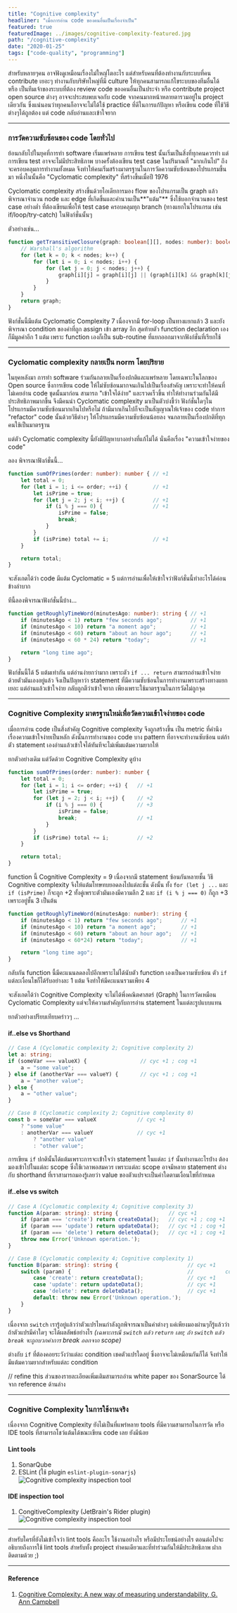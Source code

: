 ```yaml
---
title: "Cognitive complexity"  
headliner: "เมื่อการอ่าน code ของคนอื่นเป็นเรื่องจำเป็น"  
featured: true  
featuredImage: ../images/cognitive-complexity-featured.jpg 
path: "/cognitive-complexity"  
date: "2020-01-25"  
tags: ["code-quality", "programming"]
---
```


สำหรับหลายๆคน อาจฟังดูเหมือนเรื่องไม่ใหญ่โตอะไร 
แต่สำหรับคนที่ต้องทำงานกับระบบที่คน contribute เยอะๆ
ทำงานกับบริษัทใหญ่ที่มี culture ให้ทุกคนสามารถแก้ไขระบบของทีมอื่นได้
หรือ เป็นทีมเจ้าของระบบที่ต้อง review code ของคนอื่นเป็นประจำ
หรือ contribute project open source ต่างๆ
อาจจะประสบพบเจอกับ code จากคนมากหน้าหลายตารวมอยู่ใน project เดียวกัน
ซึ่งแน่นอนว่าทุกคนก็อาจจะไม่ได้ใช้ practice ที่ดีในการแก้ปัญหา
หรือเขียน code ที่ใช้วิธีต่างๆได้ถูกต้อง แต่ code กลับอ่านและเข้าใจยาก

---

### การวัดความซับซ้อนของ code โดยทั่วไป

ย้อนกลับไปในยุคที่การทำ software เริ่มแพร่หลาย การเขียน test นั้นเริ่มเป็นสิ่งที่ทุกคนควรทำ
แต่การเขียน test อาจจะไม่มีประสิทธิภาพ
บางครั้งต้องเขียน test case ในปริมาณที่ "มากเกินไป" ถึงจะครอบคลุมการทำงานทั้งหมด
จึงทำให้คนเริ่มสร้างมาตรฐานในการวัดความซับซ้อนของโปรแกรมขึ้นมา
หนึ่งในนั้นคือ "Cyclomatic complexity" ที่สร้างขึ้นเมื่อปี 1976

Cyclomatic complexity สร้างขึ้นด้วยไอเดียการมอง flow ของโปรแกรมเป็น graph
แล้วพิจารณาจำนวน node และ edge ที่เกิดขึ้นและคำนวนเป็น**"แต้ม"** ซึ่งใช้บอกจำนวนของ test case อย่างต่ำ
ที่ต้องเขียนเพื่อให้ test case ครอบคลุมทุก branch (ทางแยกในโปรแกรม เช่น if/loop/try-catch) ในฟังก์ชั่นนั้นๆ

ตัวอย่างเช่น...

```typescript
function getTransitiveClosure(graph: boolean[][], nodes: number): boolean[][] { // +1
	// Warshall's algorithm
	for (let k = 0; k < nodes; k++) {                                           // +1
		for (let i = 0; i < nodes; i++) {                                       // +1
			for (let j = 0; j < nodes; j++) {                                   // +1
				graph[i][j] = graph[i][j] || (graph[i][k] && graph[k][j]);      // +3
			}
		}
	}	
	return graph;
}
```

ฟังก์ชั่นนี้มีแต้ม Cyclomatic Complexity 7 เนื่องจากมี for-loop เป็นทางแยกแล้ว 3
และยังพิจารณา condition ของค่าที่ถูก assign เข้า array อีก
สุดท้ายตัว function declaration เองก็มีมูลค่าอีก 1 แต้ม
เพราะ function เองก็เป็น sub-routine ที่แยกออกมาจากฟังก์ชั่นที่เรียกใช้

---

### Cyclomatic complexity กลายเป็น norm โดยปริยาย

ในยุคหลังมา การทำ software ร่วมกันกลายเป็นเรื่องปกติและแพร่หลาย โดยเฉพาะในโลกของ Open source
ซึ่งการเขียน code ให้ไม่ซับซ้อนมากจนเกินไปเป็นเรื่องสำคัญ เพราะจะทำให้คนที่ไม่เคยอ่าน code ชุดนั้นมาก่อน
สามารถ "เข้าใจได้ง่าย" และรวดเร็วขึ้น ทำให้ทำงานร่วมกันได้มีประสิทธิภาพมากขึ้น จึงมีคนนำ Cyclomatic complexity
มาเป็นตัวบ่งชี้ว่า ฟังก์ชั่นใดๆในโปรแกรมมีความซับซ้อนมากเกินไปหรือไม่ 
ถ้ามีมากเกินไปก็จะเป็นสัญญาณให้เจ้าของ code ทำการ "refactor" code นั้นด้วยวิธีต่างๆ
ให้โปรแกรมมีความซับซ้อนน้อยลง จนกลายเป็นเรื่องปกติที่ทุกคนใช้เป็นมาตรฐาน

แต่ตัว Cyclomatic complexity นี้ยังมีปัญหาบางอย่างที่แก้ไม่ได้
นั่นคือเรื่อง "ความเข้าใจง่ายของ code"

ลอง พิจารณาฟังก์ชั่นนี้...

```typescript
function sumOfPrimes(order: number): number { // +1
    let total = 0;
    for (let i = 1; i <= order; ++i) {        // +1
        let isPrime = true;
        for (let j = 2; j < i; ++j) {         // +1
            if (i % j === 0) {                // +1
                isPrime = false;
                break;
            }
        }
        if (isPrime) total += i;              // +1
    }

    return total;
}
```

จะสังเกตได้ว่า code มีแต้ม Cyclomatic = 5
แต่การอ่านเพื่อให้เข้าใจว่าฟังก์ชั่นนี้ทำอะไรได้ค่อนข้างลำบาก

ทีนี้ลองพิจารณาฟังก์ชั่นนี้บ้าง...
 
```typescript
function getRoughlyTimeWord(minutesAgo: number): string { // +1
    if (minutesAgo < 1) return "few seconds ago";         // +1
    if (minutesAgo < 10) return "a moment ago";           // +1
    if (minutesAgo < 60) return "about an hour ago";      // +1
    if (minutesAgo < 60 * 24) return "today";             // +1

    return "long time ago";
}
```

ฟังก์ชั่นนี้ได้ 5 แต้มเท่ากัน แต่อ่านง่ายกว่ามาก เพราะตัว `if ... return` สามารถอ่านเข้าใจง่ายด้วยตัวมันเองอยู่แล้ว
จึงเป็นปัญหาว่า statement ที่มีความซับซ้อนในการทำงานเพราะสร้างทางแยกเยอะ แต่อ่านแล้วเข้าใจง่าย
กลับถูกตีว่าเข้าใจยาก เพียงเพราะใช้มาตรฐานในการวัดไม่ถูกจุด

---

### Cognitive Complexity มาตรฐานใหม่เพื่อวัดความเข้าใจง่ายของ code
เมื่อการอ่าน code เป็นสิ่งสำคัญ Cognitive complexity จึงถูกสร้างขึ้น 
เป็น metric ที่คำนึงเรื่องความเข้าใจง่ายเป็นหลัก
ดังนั้นการทำงานของ code บาง pattern ที่อาจจะทำงานซับซ้อน
แต่ถ้าตัว statement เองอ่านแล้วเข้าใจได้ทันทีจะไม่เพิ่มแต้มความยากให้

ยกตัวอย่างเดิม แต่วัดด้วย Cognitive Complexity ดูบ้าง

```typescript
function sumOfPrimes(order: number): number {
    let total = 0;
    for (let i = 1; i <= order; ++i) {   // +1
        let isPrime = true;
        for (let j = 2; j < i; ++j) {    // +2
            if (i % j === 0) {           // +3
                isPrime = false;
                break;                   // +1
            }
        }
        if (isPrime) total += i;         // +2
    }

    return total;
}
```

function นี้ Cognitive Complexity = 9 เนื่องจากมี statement ซ้อนกันหลายชั้น วิธี Cognitive complexity จึงให้แต้มโทษทบยอดลงไปแต่ละชั้น
ดังนั้น ทั้ง `for (let j ...` และ `if (isPrime)` ก็จะถูก +2 ทั้งคู่เพราะตัวมันเองมีความลึก 2
และ `if (i % j === 0)` ก็ถูก +3 เพราะอยู่ชั้น 3 เป็นต้น 

```typescript
function getRoughlyTimeWord(minutesAgo: number): string {
    if (minutesAgo < 1) return "few seconds ago";      // +1
    if (minutesAgo < 10) return "a moment ago";        // +1
    if (minutesAgo < 60) return "about an hour ago";   // +1
    if (minutesAgo < 60*24) return "today";            // +1

    return "long time ago";
}
```

กลับกัน function นี้มีคะแนนลดลงไปอีกเพราะไม่ได้นับตัว function เองเป็นความซับซ้อน
ตัว `if` แต่ละเงื่อนไขก็ได้รับอย่างละ 1 แต้ม จึงทำให้มีคะแนนรวมเพียง 4

จะสังเกตได้ว่า Cognitive Complexity จะไม่ได้พึ่งคณิตศาสตร์ (Graph) ในการวัดเหมือน Cyclomatic Complexity
แต่จะให้ความสำคัญกับการอ่าน statement ในแต่ละรูปแบบแทน

ยกตัวอย่างเปรียบเทียบคร่าวๆ ...

#### if..else vs Shorthand
```typescript
// Case A (Cyclomatic complexity 2; Cognitive complexity 2)
let a: string;
if (someVar === valueX) {                 // cyc +1 ; cog +1
    a = "some value";
} else if (anotherVar === valueY) {       // cyc +1 ; cog +1
    a = "another value";
} else {
    a = "other value";
}

// Case B (Cyclomatic complexity 2; Cognitive complexity 0)
const b = someVar === valueX             // cyc +1
    ? "some value"
    : anotherVar === valueY              // cyc +1
        ? "another value"
        : "other value";
```
การเขียน `if` ปกตินั้นได้แต้มเพราะการจะเข้่าใจว่า statement ในแต่ละ `if` นั้นทำงานอะไรบ้่าง
ต้องมองเข้าไปในแต่ละ scope ซึ่งใช้เวลาพอสมควร เพราะแต่ละ scope อาจมีหลาย statement
ต่างกับ shorthand ที่เราสามารถมองรู้เลยว่า value ของตัวแปรจะเป็นค่าใดตามเงื่อนไขที่กำหนด

#### if..else vs switch
```typescript
// Case A (Cyclomatic complexity 4; Cognitive complexity 3)
function A(param: string): string {                // cyc +1
    if (param === 'create') return createData();   // cyc +1 ; cog +1
    if (param === 'update') return updateData();   // cyc +1 ; cog +1
    if (param === 'delete') return deleteData();   // cyc +1 ; cog +1
    throw new Error('Unknown operation.');
}

// Case B (Cyclomatic complexity 4; Cognitive complexity 1)
function B(param: string): string {                      // cyc +1
    switch (param) {                                     //          cog +1
        case 'create': return createData();              // cyc +1
        case 'update': return updateData();              // cyc +1
        case 'delete': return deleteData();              // cyc +1
        default: throw new Error('Unknown operation.');
    }
}
```
เนื่องจาก `switch` เรารู้อยู่แล้วว่าตัวแปรไหนกำลังถูกพิจารณาเป็นค่าต่างๆ
แค่เพียงมองผ่านๆก็รู้แล้วว่า ถ้าตัวแปรมีค่าใดๆ จะได้ผลลัพธ์อย่างไร
_(เฉพาะกรณี `switch` แล้ว `return` เลย; ถ้า `switch` แล้ว `break` จะถูกบวกค่าการ break ออกจาก scope)_

ต่างกับ `if` ที่ต้องคอยระวังว่าแต่ละ condition เชคตัวแปรใดอยู่ ซึ่งอาจจะไม่เหมือนกันก็ได้
จึงทำให้มีแต้มความยากสำหรับแต่ละ condition

// refine this
ส่วนของรายละเอียดเพิ่มเติมสามารถอ่าน white paper ของ SonarSource ได้จาก reference ด้านล่าง

---

### Cognitive Complexity ในการใช้งานจริง
เนื่องจาก Cognitive Complexity ยังไม่เป็นที่แพร่หลาย tools ที่มีความสามารถในการวัด
หรือ IDE tools ที่สามารถโชว์แต้มได้ขณะเขียน code เลย ยังมีน้อย

#### Lint tools
1. SonarQube
2. ESLint (ใช้ plugin `eslint-plugin-sonarjs`)
![Cognitive complexity inspection tool](../images/cognitive-complexity-lint_ide.png)

#### IDE inspection tool
1. CongitiveComplexity (JetBrain's Rider plugin)
![Cognitive complexity inspection tool](../images/cognitive-complexity-ide-tool.png)

---

สำหรับใครที่ยังไม่เข้าใจว่า lint tools คืออะไร ใช้งานอย่างไร หรือมีประโยชน์อย่างไร
ตอนต่อไปจะอธิบายถึงการใช้ lint tools สำหรับทั้ง project ทำคนเดียวและที่ทำร่วมกันให้มีประสิทธิภาพ
ฝากติดตามด้วย ;)

---

#### Reference
1. [Cognitive Complexity: A new way of measuring understandability, G. Ann Campbell](https://www.sonarsource.com/docs/CognitiveComplexity.pdf)
